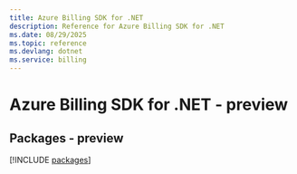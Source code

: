 ```yaml
---
title: Azure Billing SDK for .NET
description: Reference for Azure Billing SDK for .NET
ms.date: 08/29/2025
ms.topic: reference
ms.devlang: dotnet
ms.service: billing
---
```

# Azure Billing SDK for .NET - preview
## Packages - preview
[!INCLUDE [packages](billing-index.md)]